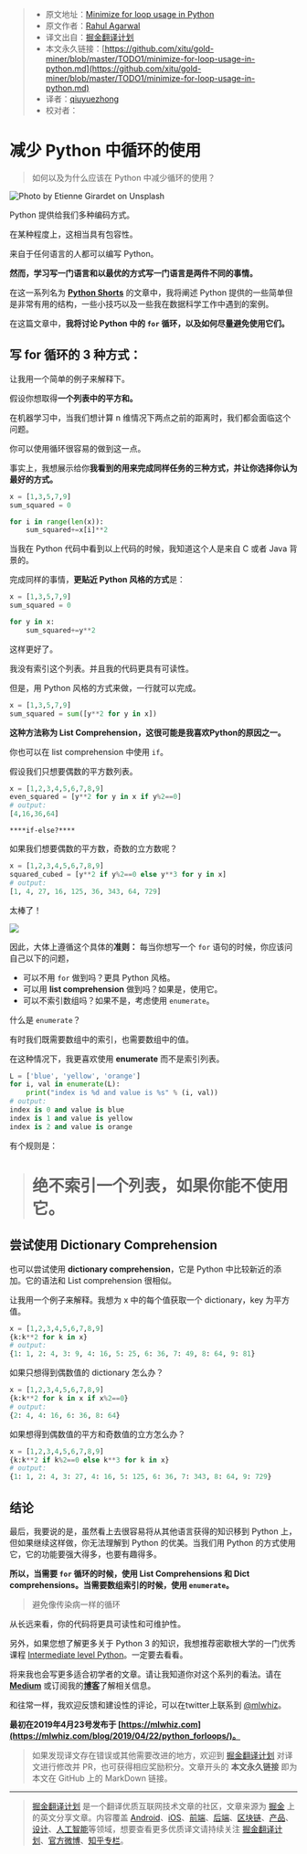 > * 原文地址：[Minimize for loop usage in Python](https://towardsdatascience.com/minimize-for-loop-usage-in-python-78e3bc42f03f)
> * 原文作者：[Rahul Agarwal](https://medium.com/@rahul_agarwal)
> * 译文出自：[掘金翻译计划](https://github.com/xitu/gold-miner)
> * 本文永久链接：[https://github.com/xitu/gold-miner/blob/master/TODO1/minimize-for-loop-usage-in-python.md](https://github.com/xitu/gold-miner/blob/master/TODO1/minimize-for-loop-usage-in-python.md)
> * 译者：[qiuyuezhong](https://github.com/qiuyuezhong)
> * 校对者：

# 减少 Python 中循环的使用

> 如何以及为什么应该在 Python 中减少循环的使用？

![Photo by [Etienne Girardet](https://unsplash.com/@etiennegirardet?utm_source=medium&utm_medium=referral) on [Unsplash](https://unsplash.com?utm_source=medium&utm_medium=referral)](https://cdn-images-1.medium.com/max/6528/0*aYSzzvJDJ28kV200)

Python 提供给我们多种编码方式。

在某种程度上，这相当具有包容性。

来自于任何语言的人都可以编写 Python。

**然而，学习写一门语言和以最优的方式写一门语言是两件不同的事情。**

在这一系列名为 [**Python Shorts**](https://bit.ly/2XshreA) 的文章中，我将阐述 Python 提供的一些简单但是非常有用的结构，一些小技巧以及一些我在数据科学工作中遇到的案例。

在这篇文章中，**我将讨论 Python 中的 `for` 循环，以及如何尽量避免使用它们。**

## 写 for 循环的 3 种方式：

让我用一个简单的例子来解释下。

假设你想取得****一个列表中的平方和。****

在机器学习中，当我们想计算 n 维情况下两点之前的距离时，我们都会面临这个问题。

你可以使用循环很容易的做到这一点。

事实上，我想展示给你**我看到的用来完成同样任务的三种方式，并让你选择你认为最好的方式。**
```python
x = [1,3,5,7,9]
sum_squared = 0

for i in range(len(x)):
    sum_squared+=x[i]**2
```

当我在 Python 代码中看到以上代码的时候，我知道这个人是来自 C 或者 Java 背景的。

完成同样的事情，**更贴近 Python 风格的方式**是：

```python
x = [1,3,5,7,9]
sum_squared = 0

for y in x:
    sum_squared+=y**2
```

这样更好了。

我没有索引这个列表。并且我的代码更具有可读性。

但是，用 Python 风格的方式来做，一行就可以完成。

```python
x = [1,3,5,7,9]
sum_squared = sum([y**2 for y in x])
```

**这种方法称为 List Comprehension，这很可能是我喜欢Python的原因之一。**

你也可以在 list comprehension 中使用 `if`。

假设我们只想要偶数的平方数列表。

```python
x = [1,2,3,4,5,6,7,8,9]
even_squared = [y**2 for y in x if y%2==0]
# output:
[4,16,36,64]
```

`****if-else?****`

如果我们想要偶数的平方数，奇数的立方数呢？

```python
x = [1,2,3,4,5,6,7,8,9]
squared_cubed = [y**2 if y%2==0 else y**3 for y in x]
# output:
[1, 4, 27, 16, 125, 36, 343, 64, 729]
```

太棒了！

![](https://cdn-images-1.medium.com/max/2000/0*E3GXaHSrdRSdcikf.png)

因此，大体上遵循这个具体的**准则：** 每当你想写一个 `for` 语句的时候，你应该问自己以下的问题，

* 可以不用 `for` 做到吗？更具 Python 风格。
* 可以用 **list comprehension** 做到吗？如果是，使用它。
* 可以不索引数组吗？如果不是，考虑使用 `enumerate`。

什么是 `enumerate`？

有时我们既需要数组中的索引，也需要数组中的值。

在这种情况下，我更喜欢使用 **enumerate** 而不是索引列表。
```python
L = ['blue', 'yellow', 'orange']
for i, val in enumerate(L):
    print("index is %d and value is %s" % (i, val))
# output:
index is 0 and value is blue
index is 1 and value is yellow
index is 2 and value is orange
```

有个规则是：

> # 绝不索引一个列表，如果你能不使用它。

## 尝试使用 Dictionary Comprehension

也可以尝试使用 **dictionary comprehension**，它是 Python 中比较新近的添加。它的语法和 List comprehension 很相似。

让我用一个例子来解释。我想为 x 中的每个值获取一个 dictionary，key 为平方值。

```python
x = [1,2,3,4,5,6,7,8,9]
{k:k**2 for k in x}
# output:
{1: 1, 2: 4, 3: 9, 4: 16, 5: 25, 6: 36, 7: 49, 8: 64, 9: 81}
```

如果只想得到偶数值的 dictionary 怎么办？

```python
x = [1,2,3,4,5,6,7,8,9]
{k:k**2 for k in x if x%2==0}
# output:
{2: 4, 4: 16, 6: 36, 8: 64}
```

如果想得到偶数值的平方和奇数值的立方怎么办？

```python
x = [1,2,3,4,5,6,7,8,9]
{k:k**2 if k%2==0 else k**3 for k in x}
# output:
{1: 1, 2: 4, 3: 27, 4: 16, 5: 125, 6: 36, 7: 343, 8: 64, 9: 729}
```

## 结论

最后，我要说的是，虽然看上去很容易将从其他语言获得的知识移到 Python 上，但如果继续这样做，你无法理解到 Python 的优美。当我们用 Python 的方式使用它，它的功能要强大得多，也要有趣得多。

**所以，当需要 `for` 循环的时候，使用 List Comprehensions 和 Dict comprehensions。当需要数组索引的时候，使用 `enumerate`。**

> 避免像传染病一样的循环

从长远来看，你的代码将更具可读性和可维护性。

另外，如果您想了解更多关于 Python 3 的知识，我想推荐密歇根大学的一门优秀课程 [Intermediate level Python](https://bit.ly/2XshreA)。一定要去看看。

将来我也会写更多适合初学者的文章。请让我知道你对这个系列的看法。请在 [**Medium**](https://medium.com/@rahul_agarwal) 或订阅我的[**博客**](https://mlwhiz.com/)了解相关信息。

和往常一样，我欢迎反馈和建设性的评论，可以在twitter上联系到 [@mlwhiz](https://twitter.com/mlwhiz)。

**最初在2019年4月23号发布于 [https://mlwhiz.com](https://mlwhiz.com/blog/2019/04/22/python_forloops/)。**

> 如果发现译文存在错误或其他需要改进的地方，欢迎到 [掘金翻译计划](https://github.com/xitu/gold-miner) 对译文进行修改并 PR，也可获得相应奖励积分。文章开头的 **本文永久链接** 即为本文在 GitHub 上的 MarkDown 链接。

---

> [掘金翻译计划](https://github.com/xitu/gold-miner) 是一个翻译优质互联网技术文章的社区，文章来源为 [掘金](https://juejin.im) 上的英文分享文章。内容覆盖 [Android](https://github.com/xitu/gold-miner#android)、[iOS](https://github.com/xitu/gold-miner#ios)、[前端](https://github.com/xitu/gold-miner#前端)、[后端](https://github.com/xitu/gold-miner#后端)、[区块链](https://github.com/xitu/gold-miner#区块链)、[产品](https://github.com/xitu/gold-miner#产品)、[设计](https://github.com/xitu/gold-miner#设计)、[人工智能](https://github.com/xitu/gold-miner#人工智能)等领域，想要查看更多优质译文请持续关注 [掘金翻译计划](https://github.com/xitu/gold-miner)、[官方微博](http://weibo.com/juejinfanyi)、[知乎专栏](https://zhuanlan.zhihu.com/juejinfanyi)。
